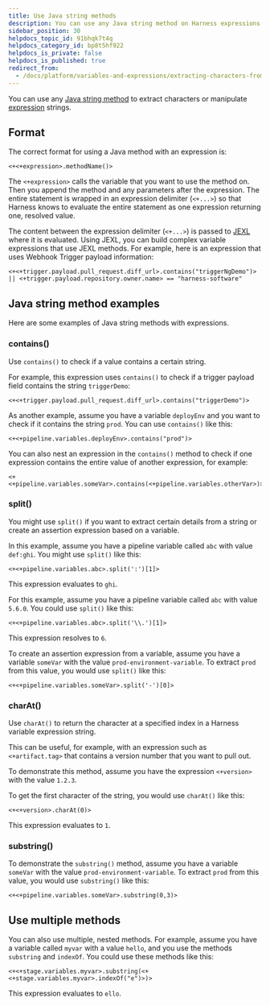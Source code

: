 ```yaml
---
title: Use Java string methods
description: You can use any Java string method on Harness expressions.
sidebar_position: 30
helpdocs_topic_id: 91bhqk7t4q
helpdocs_category_id: bp8t5hf922
helpdocs_is_private: false
helpdocs_is_published: true
redirect_from:
  - /docs/platform/variables-and-expressions/extracting-characters-from-harness-variable-expressions
---
```


You can use any [Java string method](https://docs.oracle.com/javase/8/docs/api/java/lang/String.html#method.summary) to extract characters or manipulate [expression](./harness-variables.md) strings.

## Format

The correct format for using a Java method with an expression is:

```
<+<+expression>.methodName()>
```

The `<+expression>` calls the variable that you want to use the method on. Then you append the method and any parameters after the expression. The entire statement is wrapped in an expression delimiter (`<+...>`) so that Harness knows to evaluate the entire statement as one expression returning one, resolved value.

The content between the expression delimiter (`<+...>`) is passed to [JEXL](http://commons.apache.org/proper/commons-jexl/) where it is evaluated. Using JEXL, you can build complex variable expressions that use JEXL methods. For example, here is an expression that uses Webhook Trigger payload information:

```
<+<+trigger.payload.pull_request.diff_url>.contains("triggerNgDemo")> || <+trigger.payload.repository.owner.name> == "harness-software"
```

## Java string method examples

Here are some examples of Java string methods with expressions.

### contains()

Use `contains()` to check if a value contains a certain string.

For example, this expression uses `contains()` to check if a trigger payload field contains the string `triggerDemo`:

```
<+<+trigger.payload.pull_request.diff_url>.contains("triggerDemo")>
```

As another example, assume you have a variable `deployEnv` and you want to check if it contains the string `prod`. You can use `contains()` like this:

```
<+<+pipeline.variables.deployEnv>.contains("prod")>
```

You can also nest an expression in the `contains()` method to check if one expression contains the entire value of another expression, for example:

```
<+<+pipeline.variables.someVar>.contains(<+pipeline.variables.otherVar>)>
```

### split()

You might use `split()` if you want to extract certain details from a string or create an assertion expression based on a variable.

In this example, assume you have a pipeline variable called `abc` with value `def:ghi`. You might use `split()` like this:

```
<+<+pipeline.variables.abc>.split(':')[1]>
```

This expression evaluates to `ghi`.

For this example, assume you have a pipeline variable called `abc` with value `5.6.0`. You could use `split()` like this:

```
<+<+pipeline.variables.abc>.split('\\.')[1]>
```

This expression resolves to `6`.

To create an assertion expression from a variable, assume you have a variable `someVar` with the value `prod-environment-variable`. To extract `prod` from this value, you would use `split()` like this:

```
<+<+pipeline.variables.someVar>.split('-')[0]>
```

### charAt()

Use `charAt()` to return the character at a specified index in a Harness variable expression string.

This can be useful, for example, with an expression such as `<+artifact.tag>` that contains a version number that you want to pull out.

To demonstrate this method, assume you have the expression `<+version>` with the value `1.2.3`.

To get the first character of the string, you would use `charAt()` like this:

```
<+<+version>.charAt(0)>
```

This expression evaluates to `1`.

### substring()

To demonstrate the `substring()` method, assume you have a variable `someVar` with the value `prod-environment-variable`. To extract `prod` from this value, you would use `substring()` like this:

```
<+<+pipeline.variables.someVar>.substring(0,3)>
```

## Use multiple methods

You can also use multiple, nested methods. For example, assume you have a variable called `myvar` with a value `hello`, and you use the methods `substring` and `indexOf`. You could use these methods like this:

```
<+<+stage.variables.myvar>.substring(<+<+stage.variables.myvar>.indexOf("e")>)>
```

This expression evaluates to `ello`.
